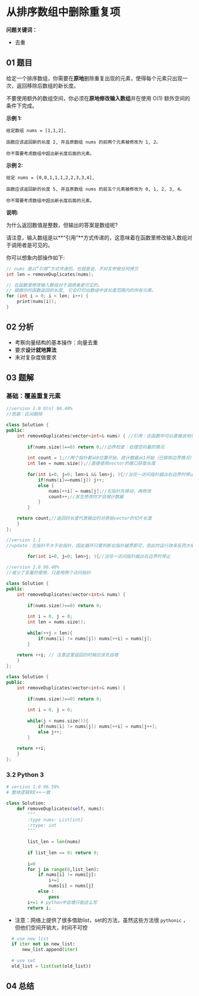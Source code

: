 # 从排序数组中删除重复项 

**问题关键词：**

- 去重

## 01 题目

给定一个排序数组，你需要在**原地**删除重复出现的元素，使得每个元素只出现一次，返回移除后数组的新长度。

不要使用额外的数组空间，你必须在**原地修改输入数组**并在使用 O(1) 额外空间的条件下完成。

**示例 1:**

```
给定数组 nums = [1,1,2], 

函数应该返回新的长度 2, 并且原数组 nums 的前两个元素被修改为 1, 2。 

你不需要考虑数组中超出新长度后面的元素。
```

**示例 2:**

```
给定 nums = [0,0,1,1,1,2,2,3,3,4],

函数应该返回新的长度 5, 并且原数组 nums 的前五个元素被修改为 0, 1, 2, 3, 4。

你不需要考虑数组中超出新长度后面的元素。
```

**说明:**

为什么返回数值是整数，但输出的答案是数组呢?

请注意，输入数组是以**“引用”**方式传递的，这意味着在函数里修改输入数组对于调用者是可见的。

你可以想象内部操作如下:

```c++
// nums 是以“引用”方式传递的。也就是说，不对实参做任何拷贝
int len = removeDuplicates(nums);

// 在函数里修改输入数组对于调用者是可见的。
// 根据你的函数返回的长度, 它会打印出数组中该长度范围内的所有元素。
for (int i = 0; i < len; i++) {
    print(nums[i]);
}
```

## 02 分析

- 考察向量结构的基本操作：向量去重
- 要求**设计就地算法**
- 未对复杂度做要求

## 03 题解

### 基础：覆盖重复元素

```c++
//version 1.0 O(n) 96.40%
//思路：区间删除

class Solution {
public:
    int removeDuplicates(vector<int>& nums) { //引用：在函数中可以直接该地址上的数据
        
        if(nums.size()==0) return 0;//边界检查：处理空向量的情况
        
        int count = 1;//两个指针都从0位置开始，故计数器从1开始（已排除边界情况）
        int len = nums.size();//直接使用vector的接口获取长度
        
        for(int i=0, j=0; len>i && len>j; ){//当任一访问指针越出右边界时停止
            if(nums[i]==nums[j]) j++;
            else {
                nums[++i] = nums[j];//左指针先移动，再修改
                count++;//发生修改时才自增计数器
            }
        }

    return count;//返回的长度代表输出时对原始vector的切片长度
    }
};
```

```c++
//version 1.1
//update：左指针不大于右指针，因此循环只需判断右指针越界即可，但此时运行效率反而大幅下降了？？
        
        for(int i=0, j=0; len>j; ){//当任一访问指针越出右边界时停止

```

```c++
//version 2.0 96.40%
//减少了变量的使用，只是用两个访问指针

class Solution {
public:
    int removeDuplicates(vector<int>& nums) {
        
        if(nums.size()==0) return 0;
        
        int i = 0, j = 0;
        int len = nums.size();
        
        while(++j < len){
            if(nums[i] != nums[j]) nums[++i] = nums[j];
        }
        
    return ++i; // 注意这里返回的时候应该先自增
    }
};
```

```c++
class Solution {
public:
    int removeDuplicates(vector<int>& nums) {
        
        if(nums.size()==0) return 0;
        
        int i = 0, j = 0;
        
        while(j < nums.size()){
            if(nums[i] != nums[j]) nums[++i] = nums[j++];
            else j++;
        }
        
    return ++i;
    }
};
```



### 3.2 Python 3

```python
# version 1.0 96.59%
# 整体逻辑和C++一致

class Solution:
    def removeDuplicates(self, nums):
        """
        :type nums: List[int]
        :rtype: int
        """
        
        list_len = len(nums)
        
        if list_len == 0: return 0;
        
        i=0
        for j in range(0,list_len):
            if nums[i] != nums[j]:
                i+=1
                nums[i] = nums[j]
            else :
                pass
        i+=1 # python中自增只能这么写
        return i;
```

- 注意：网络上提供了很多借助list，set的方法，虽然这些方法很 `pythonic` ，但他们空间开销大，时间不可控

```python
  # use new list
  if iter not in new_list: 
      new_list.append(iter)
  
  # use set
  old_list = list(set(old_list))
```

## 04 总结

